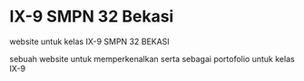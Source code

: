 # IX-9 SMPN 32 Bekasi
website untuk kelas IX-9 SMPN 32 BEKASI

sebuah website untuk memperkenalkan serta sebagai portofolio untuk kelas IX-9
